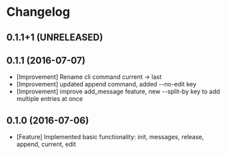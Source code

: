 Changelog
=========

0.1.1+1 (UNRELEASED)
--------------------


0.1.1 (2016-07-07)
------------------
* [Improvement] Rename cli command current -> last
* [Improvement] updated append command, added --no-edit key
* [Improvement] improve add_message feature, new --split-by key to add multiple entries at once

0.1.0 (2016-07-06)
------------------
* [Feature] Implemented basic functionality: init, messages, release, append, current, edit

